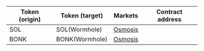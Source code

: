 | Token (origin) | Token (target) | Markets                                       | Contract address |
| -------------- | -------------- | --------------------------------------------- | ---------------- |
| SOL            | SOL(Wormhole)  | [Osmosis](https://app.osmosis.zone/pool/1123) |                  |
| BONK           | BONK(Wormhole) | [Osmosis](app.osmosis.zone/pool/1129)         |                  |

